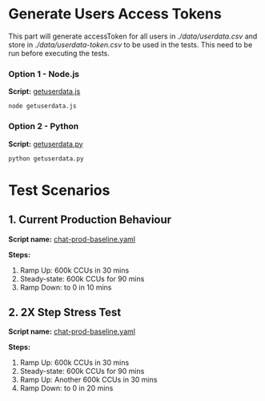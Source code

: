 # Generate Users Access Tokens

This part will generate accessToken for all users in _./data/userdata.csv_
and store in _./data/userdata-token.csv_ to be used in the tests.
This need to be run before executing the tests.

### Option 1 - Node.js

**Script:** [getuserdata.js](https://github.com/ginkz182/chatsdk/blob/main/getuserdata.js)

`node getuserdata.js`

### Option 2 - Python

**Script:** [getuserdata.py](https://github.com/ginkz182/chatsdk/blob/main/getuserdata.py)

`python getuserdata.py`


# Test Scenarios
## 1. Current Production Behaviour
**Script name:** [chat-prod-baseline.yaml](https://github.com/ginkz182/chatsdk/blob/main/chat-prod-baseline.yaml)

**Steps:**
1. Ramp Up: 600k CCUs in 30 mins
2. Steady-state: 600k CCUs for 90 mins
3. Ramp Down: to 0 in 10 mins


## 2. 2X Step Stress Test
**Script name:** [chat-prod-baseline.yaml](https://github.com/ginkz182/chatsdk/blob/main/chat-stress-test.yaml)

**Steps:**
1. Ramp Up: 600k CCUs in 30 mins
2. Steady-state: 600k CCUs for 90 mins
3. Ramp Up: Another 600k CCUs in 30 mins
3. Ramp Down: to 0 in 20 mins
